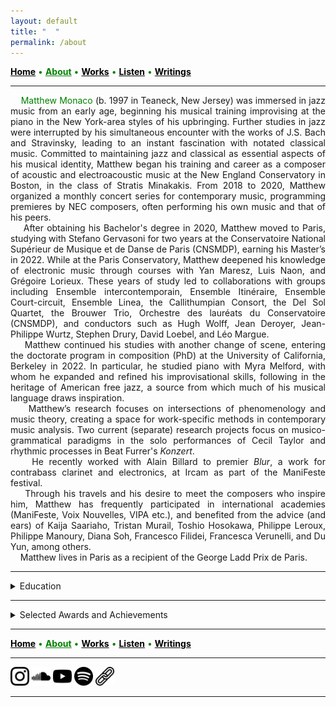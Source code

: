 ```yaml
---
layout: default
title: " ‎ "
permalink: /about
---
```


<a href="/" style="color: black">**Home**</a> <a style="color: green"> • </a> <a href="/about" style="color: green">**About**</a> <a style="color: green"> • </a> <a href="/works" style="color: black">**Works**</a> <a style="color: green"> • </a> <a href="/listen" style="color: black">**Listen**</a> <a style="color: green"> • </a> <a href="/writings" style="color: black">**Writings**</a>

***

<div style="text-align: justify">&nbsp; &nbsp; <a style="color: green">Matthew Monaco</a> (b. 1997 in Teaneck, New Jersey) was immersed in jazz music from an early age, beginning his musical training improvising at the piano in the New York-area styles of his upbringing. Further studies in jazz were interrupted by his simultaneous encounter with the works of J.S. Bach and Stravinsky, leading to an instant fascination with notated classical music. Committed to maintaining jazz and classical as essential aspects of his musical identity, Matthew began his training and career as a composer of acoustic and electroacoustic music at the New England Conservatory in Boston, in the class of Stratis Minakakis. From 2018 to 2020, Matthew organized a monthly concert series for contemporary music, programming premieres by NEC composers, often performing his own music and that of his peers.</div>  


<div style="text-align: justify">&nbsp; &nbsp; After obtaining his Bachelor's degree in 2020, Matthew moved to Paris, studying with Stefano Gervasoni for two years at the Conservatoire National Supérieur de Musique et de Danse de Paris (CNSMDP), earning his Master’s in 2022. While at the Paris Conservatory, Matthew deepened his knowledge of electronic music through courses with Yan Maresz, Luis Naon, and Grégoire Lorieux. These years of study led to collaborations with groups including Ensemble intercontemporain, Ensemble Itinéraire, Ensemble Court-circuit, Ensemble Linea, the Callithumpian Consort, the Del Sol Quartet, the Brouwer Trio, Orchestre des lauréats du Conservatoire (CNSMDP), and conductors such as Hugh Wolff, Jean Deroyer, Jean-Philippe Wurtz, Stephen Drury, David Loebel, and Léo Margue.</div>  


<div style="text-align: justify">&nbsp; &nbsp; Matthew continued his studies with another change of scene, entering the doctorate program in composition (PhD) at the University of California, Berkeley in 2022. In particular, he studied piano with Myra Melford, with whom he expanded and refined his improvisational skills, following in the heritage of American free jazz, a source from which much of his musical language draws inspiration.</div>  


<div style="text-align: justify">&nbsp; &nbsp; Matthew’s research focuses on intersections of phenomenology and music theory, creating a space for work-specific methods in contemporary music analysis. Two current (separate) research projects focus on musico-grammatical paradigms in the solo performances of Cecil Taylor and rhythmic processes in Beat Furrer's <em>Konzert</em>. </div>  


<div style="text-align: justify">&nbsp; &nbsp; He recently worked with Alain Billard to premier <em>Blur</em>, a work for contrabass clarinet and electronics, at Ircam as part of the ManiFeste festival.</div>  


<div style="text-align: justify">&nbsp; &nbsp; Through his travels and his desire to meet the composers who inspire him, Matthew has frequently participated in international academies (ManiFeste, Voix Nouvelles, VIPA etc.), and benefited from the advice (and ears) of Kaija Saariaho, Tristan Murail, Toshio Hosokawa, Philippe Leroux, Philippe Manoury, Diana Soh, Francesco Filidei, Francesca Verunelli, and Du Yun, among others.</div>  


<div style="text-align: justify">&nbsp; &nbsp; Matthew lives in Paris as a recipient of the George Ladd Prix de Paris.</div>  

***

<details>
<summary>Education</summary>
<strong>Ph.D. Candidate in Composition</strong> (Degree in progress, expected graduation date: May 2027)
<br>
&nbsp; &nbsp; <em>University of California, Berkeley</em>
<br>
<strong>Master's Degree in Composition</strong> (2022)
<br>
&nbsp; &nbsp; <em>Conservatoire National Supérieur de Musique et de Danse de Paris</em>
<br>
<strong>Bachelors's Degree in Composition</strong> (2020)
<br>
&nbsp; &nbsp; <em>New England Conservatory, Minor in Music Theory</em>
</details>

***

<details>
<summary>Selected Awards and Achievements</summary>
2025 George Ladd Prix de Paris  
<br>
2025 Roselyn Schneider Eisner Prize in Music  
<br>
2024 Invited Composer, ManiFeste 2024 (Paris, France)  
<br>
2023 Composition Fellow, Workshop with Ensemble l'Itinéraire (Berkeley, USA)  
<br>
2023 Invited Composer, Académie Voix Nouvelles (Asnières-sur-Oise, France)  
<br>
2021 (November) Composition Workshop with Ensemble intercontemporain (Paris, France)  
<br>
2021 (January) Composition Workshop with Ensemble intercontemporain (Paris, France)  
<br>
2019-2020, Alinéa Composer-in-Residence (Boston, USA)  
<br>
2019 Callithumpian Consort Call for Scores Winner (Boston, USA)  
<br>
2019 Composition Fellow, Etchings Festival (Auvillar, France)  
<br>
2019 Composition Fellow, VIPA Festival (Valencia, Spain)  
<br>
2018 NEC Honors Ensemble Winner (Boston, USA)  
<br>
2017 Boston Philharmonic Youth Orchestra Young Composers Institute Winner (Boston, USA)  
</details>


***

<a href="/" style="color: black">**Home**</a> <a style="color: green"> • </a> <a href="/about" style="color: green">**About**</a> <a style="color: green"> • </a> <a href="/works" style="color: black">**Works**</a> <a style="color: green"> • </a> <a href="/listen" style="color: black">**Listen**</a> <a style="color: green"> • </a> <a href="/writings" style="color: black">**Writings**</a>

***

[<img src="./instagram.png" width="30" />](https://www.instagram.com/matthew.t.monaco)  [<img src="./soundcloud.png" width="30" />](https://soundcloud.com/matthewtmonaco)  [<img src="./youtube.png" width="30" />](https://www.youtube.com/@matthewtmonaco)  [<img src="./spotify.png" width="30" />](https://open.spotify.com/artist/7c6dcoAhkkQznw76SGbMDu)  [<img src="./link.png" width="30" />](https://linktr.ee/matthew.t.monaco)

***
